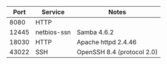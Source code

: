 | Port  | Service     | Notes                      |
| ----- | ----------- | -------------------------- |
| 8080  | HTTP        |                            |
| 12445 | netbios-ssn | Samba 4.6.2                |
| 18030 | HTTP        | Apache httpd 2.4.46        |
| 43022 | SSH         | OpenSSH 8.4 (protocol 2.0) | 
